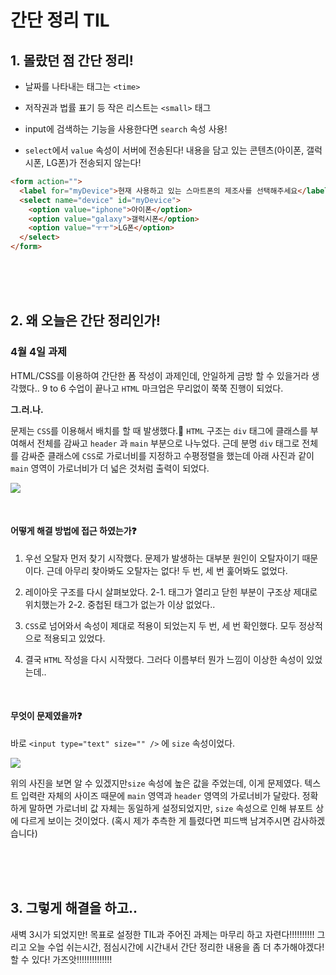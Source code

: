 # 간단 정리 TIL

## 1. 몰랐던 점 간단 정리!

- 날짜를 나타내는 태그는 `<time>`
- 저작권과 법률 표기 등 작은 리스트는 `<small>` 태그

- input에 검색하는 기능을 사용한다면 `search` 속성 사용!

- `select`에서 `value` 속성이 서버에 전송된다! 내용을 담고 있는 콘텐츠(아이폰, 갤럭시폰, LG폰)가 전송되지 않는다!

```html
<form action="">
  <label for="myDevice">현재 사용하고 있는 스마트폰의 제조사를 선택해주세요</label>
  <select name="device" id="myDevice">
    <option value="iphone">아이폰</option>
    <option value="galaxy">갤럭시폰</option>
    <option value="ㅜㅜ">LG폰</option>
  </select>
</form>
```

<br><br><br>

## 2. 왜 오늘은 간단 정리인가!

### 4월 4일 과제

HTML/CSS를 이용하여 간단한 폼 작성이 과제인데, 안일하게 금방 할 수 있을거라 생각했다..
9 to 6 수업이 끝나고 `HTML` 마크업은 무리없이 쭉쭉 진행이 되었다.

**그.러.나.**

문제는 `CSS`를 이용해서 배치를 할 때 발생했다.🚨
`HTML` 구조는 `div` 태그에 클래스를 부여해서 전체를 감싸고 `header` 과 `main` 부분으로 나누었다.
근데 분명 `div` 태그로 전체를 감싸준 클래스에 `CSS`로 가로너비를 지정하고 수평정렬을 했는데 아래 사진과 같이 `main` 영역이 가로너비가 더 넓은 것처럼 출력이 되었다.

![](https://media.vlpt.us/images/nu11/post/3430fab8-1813-47ae-98a8-41049a234bb3/image.png)

<br>

#### 어떻게 해결 방법에 접근 하였는가❓

1. 우선 오탈자 먼저 찾기 시작했다. 문제가 발생하는 대부분 원인이 오탈자이기 때문이다.
   근데 아무리 찾아봐도 오탈자는 없다! 두 번, 세 번 훑어봐도 없었다.

2. 레이아웃 구조를 다시 살펴보았다.
   2-1. 태그가 열리고 닫힌 부분이 구조상 제대로 위치했는가
   2-2. 중첩된 태그가 없는가
   이상 없었다..

3. `CSS`로 넘어와서 속성이 제대로 적용이 되었는지 두 번, 세 번 확인했다.
   모두 정상적으로 적용되고 있었다.

4. 결국 `HTML` 작성을 다시 시작했다. 그러다 이름부터 뭔가 느낌이 이상한 속성이 있었는데..

<br>

#### 무엇이 문제였을까❓

바로 `<input type="text" size="" />` 에 `size` 속성이었다.

![](https://media.vlpt.us/images/nu11/post/9b466a96-8853-44f2-ae4f-eacfb808f0a5/image.png)

위의 사진을 보면 알 수 있겠지만`size` 속성에 높은 값을 주었는데, 이게 문제였다.
텍스트 입력란 자체의 사이즈 때문에 `main` 영역과 `header` 영역의 가로너비가 달랐다.
정확하게 말하면 가로너비 값 자체는 동일하게 설정되었지만, `size` 속성으로 인해 뷰포트 상에 다르게 보이는 것이었다. (혹시 제가 추측한 게 틀렸다면 피드백 남겨주시면 감사하겠습니다)

<br><br><br>

## 3. 그렇게 해결을 하고..

새벽 3시가 되었지만! 목표로 설정한 TIL과 주어진 과제는 마무리 하고 자련다!!!!!!!!!!
그리고 오늘 수업 쉬는시간, 점심시간에 시간내서 간단 정리한 내용을 좀 더 추가해야겠다!
할 수 있다! 가즈앗!!!!!!!!!!!!!!
